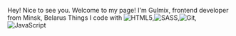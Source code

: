 Hey! Nice to see you.
Welcome to my page!
I'm Gulmix, frontend developer from  Minsk, Belarus
Things I code with
![HTML5](https://img.shields.io/badge/html5-%23E34F26.svg?style=for-the-badge&logo=html5&logoColor=white),![SASS](https://img.shields.io/badge/SASS-hotpink.svg?style=for-the-badge&logo=SASS&logoColor=white),![Git](https://img.shields.io/badge/git-%23F05033.svg?style=for-the-badge&logo=git&logoColor=white),![JavaScript](https://img.shields.io/badge/javascript-%23323330.svg?style=for-the-badge&logo=javascript&logoColor=%23F7DF1E)

